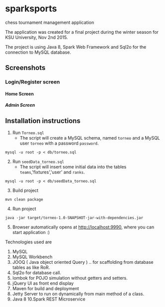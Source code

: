 # sparksports
chess tournament management application

The application was created for a final project during the winter season for KSU University, Nov 2nd 2015. 

The project is using Java 8, Spark Web Framework and Sql2o for the connection to MySQL database.

## Screenshots

### Login/Register screen 

#### Home Screen

##### Admin Screen


## Installation instructions

1. Run `Torneo.sql`
    * The script will create a MySQL schema, named `torneo` and a MySQL user `torneo` with a password `password`.    
```
mysql -u root -p < db/torneo.sql
```
2. Run `seedData_torneo.sql`    
    * The script will insert some initial data into the tables `teams`,'fixtures','user' and `ranks`.
```
mysql -u root -p < db/seedData_torneo.sql
```
3. Build project
```
mvn clean package
```
4. Run project
```
java -jar target/torneo-1.0-SNAPSHOT-jar-with-dependencies.jar
```
5. Browser automatically opens at [http://localhost:9990](http://localhost:9990), where you can start application :)

Technologies used are

1. MySQL
2. MySQL Workbench
3. JOOQ ( Java object oriented Query ) .. for scaffolding from database tables as like RoR.
4. Sql2o for database call.
5. lombok for POJO simulation without getters and setters.
6. jQuery UI as front end display
7. Maven for build and deployment
8. Jetty Server to run on dynamically from main method of a class.
9. Java 8
10.Spark REST Microservice 
